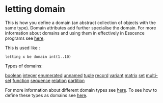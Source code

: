 # letting domain 

This is how you define a domain (an abstract collection of objects with the same type). Domain attributes add further specialise the domain.
For more information about domains and using them in effectively in Esscence programs see [here](
https://modref.github.io/papers/ModRef2021_ReformulatingEssenceRobustness.pdf).

This is used like :
```essence 
letting x be domain int(1..10) 
```
Types of domains:

[boolean](https://github.com/conjure-cp/conjure/blob/main/docs/bits/type/L_bool.md)
[integer](...)
[enumerated](...)
[unnamed](...)
[tuple](...)
[record](...)
[variant](...)
[matrix](https://github.com/conjure-cp/conjure/blob/main/docs/bits/type/matrix.md)
[set](...)
[multi-set](...)
[function](https://github.com/conjure-cp/conjure/blob/main/docs/bits/type/function.md)
[sequence](...)
[relation](...)
[partition](...)


For more information about different domain types see [here](https://conjure.readthedocs.io/en/latest/essence.html).
To see how to define these types as domains see [here](https://github.com/conjure-cp/conjure/blob/main/docs/notebooks/letting_domain.ipynb).
